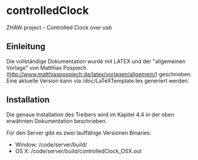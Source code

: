 controlledClock
===============

ZHAW project - Controlled Clock over usb


Einleitung
----------
Die vollständige Dokumentation wurde mit LATEX und der "allgemeinen Vorlage" von Matthias Pospiech (http://www.matthiaspospiech.de/latex/vorlagen/allgemein/) geschrieben. Eine aktuelle Version kann via /doc/LaTeXTemplate.tex generiert werden.

Installation
------------
Die genaue Installation des Treibers wird im Kapitel 4.4 in der oben erwähnten Dokumentation beschrieben.

Für den Server gibt es zwei lauffähige Versionen Binaries.
* Window: /code/server/build/
* OS X: /code/server/build/controlledClock_OSX.out
